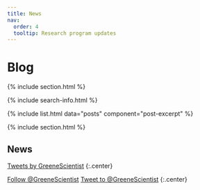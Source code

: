 ```yaml
---
title: News 
nav:
  order: 4
  tooltip: Research program updates 
---
```


# <i class="fas fa-volume-high"></i>Blog

{% include section.html %}

{% include search-info.html %}

{% include list.html data="posts" component="post-excerpt" %}

{% include section.html %}

## News

<!-- Twitter embeds from https://publish.twitter.com/ -->

<a class="twitter-timeline" data-width="400" data-height="400" href="https://twitter.com/GreeneScientist?ref_src=twsrc%5Etfw">Tweets by GreeneScientist</a> <script async src="https://platform.twitter.com/widgets.js" charset="utf-8"></script>
{:.center}

<a href="https://twitter.com/GreeneScientist?ref_src=twsrc%5Etfw" class="twitter-follow-button" data-show-count="false">Follow @GreeneScientist</a><script async src="https://platform.twitter.com/widgets.js" charset="utf-8"></script>
<a href="https://twitter.com/intent/tweet?screen_name=GreeneScientist&ref_src=twsrc%5Etfw" class="twitter-mention-button" data-show-count="false">Tweet to @GreeneScientist</a><script async src="https://platform.twitter.com/widgets.js" charset="utf-8"></script>
{:.center}
